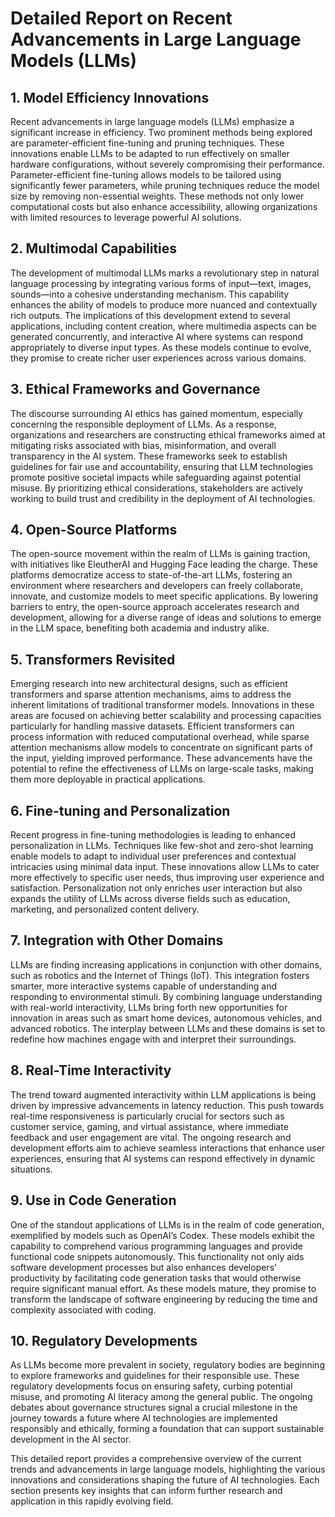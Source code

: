# Detailed Report on Recent Advancements in Large Language Models (LLMs)

## 1. Model Efficiency Innovations  
Recent advancements in large language models (LLMs) emphasize a significant increase in efficiency. Two prominent methods being explored are parameter-efficient fine-tuning and pruning techniques. These innovations enable LLMs to be adapted to run effectively on smaller hardware configurations, without severely compromising their performance. Parameter-efficient fine-tuning allows models to be tailored using significantly fewer parameters, while pruning techniques reduce the model size by removing non-essential weights. These methods not only lower computational costs but also enhance accessibility, allowing organizations with limited resources to leverage powerful AI solutions.

## 2. Multimodal Capabilities  
The development of multimodal LLMs marks a revolutionary step in natural language processing by integrating various forms of input—text, images, sounds—into a cohesive understanding mechanism. This capability enhances the ability of models to produce more nuanced and contextually rich outputs. The implications of this development extend to several applications, including content creation, where multimedia aspects can be generated concurrently, and interactive AI where systems can respond appropriately to diverse input types. As these models continue to evolve, they promise to create richer user experiences across various domains.

## 3. Ethical Frameworks and Governance  
The discourse surrounding AI ethics has gained momentum, especially concerning the responsible deployment of LLMs. As a response, organizations and researchers are constructing ethical frameworks aimed at mitigating risks associated with bias, misinformation, and overall transparency in the AI system. These frameworks seek to establish guidelines for fair use and accountability, ensuring that LLM technologies promote positive societal impacts while safeguarding against potential misuse. By prioritizing ethical considerations, stakeholders are actively working to build trust and credibility in the deployment of AI technologies.

## 4. Open-Source Platforms  
The open-source movement within the realm of LLMs is gaining traction, with initiatives like EleutherAI and Hugging Face leading the charge. These platforms democratize access to state-of-the-art LLMs, fostering an environment where researchers and developers can freely collaborate, innovate, and customize models to meet specific applications. By lowering barriers to entry, the open-source approach accelerates research and development, allowing for a diverse range of ideas and solutions to emerge in the LLM space, benefiting both academia and industry alike.

## 5. Transformers Revisited  
Emerging research into new architectural designs, such as efficient transformers and sparse attention mechanisms, aims to address the inherent limitations of traditional transformer models. Innovations in these areas are focused on achieving better scalability and processing capacities particularly for handling massive datasets. Efficient transformers can process information with reduced computational overhead, while sparse attention mechanisms allow models to concentrate on significant parts of the input, yielding improved performance. These advancements have the potential to refine the effectiveness of LLMs on large-scale tasks, making them more deployable in practical applications.

## 6. Fine-tuning and Personalization  
Recent progress in fine-tuning methodologies is leading to enhanced personalization in LLMs. Techniques like few-shot and zero-shot learning enable models to adapt to individual user preferences and contextual intricacies using minimal data input. These innovations allow LLMs to cater more effectively to specific user needs, thus improving user experience and satisfaction. Personalization not only enriches user interaction but also expands the utility of LLMs across diverse fields such as education, marketing, and personalized content delivery.

## 7. Integration with Other Domains  
LLMs are finding increasing applications in conjunction with other domains, such as robotics and the Internet of Things (IoT). This integration fosters smarter, more interactive systems capable of understanding and responding to environmental stimuli. By combining language understanding with real-world interactivity, LLMs bring forth new opportunities for innovation in areas such as smart home devices, autonomous vehicles, and advanced robotics. The interplay between LLMs and these domains is set to redefine how machines engage with and interpret their surroundings.

## 8. Real-Time Interactivity  
The trend toward augmented interactivity within LLM applications is being driven by impressive advancements in latency reduction. This push towards real-time responsiveness is particularly crucial for sectors such as customer service, gaming, and virtual assistance, where immediate feedback and user engagement are vital. The ongoing research and development efforts aim to achieve seamless interactions that enhance user experiences, ensuring that AI systems can respond effectively in dynamic situations.

## 9. Use in Code Generation  
One of the standout applications of LLMs is in the realm of code generation, exemplified by models such as OpenAI’s Codex. These models exhibit the capability to comprehend various programming languages and provide functional code snippets autonomously. This functionality not only aids software development processes but also enhances developers' productivity by facilitating code generation tasks that would otherwise require significant manual effort. As these models mature, they promise to transform the landscape of software engineering by reducing the time and complexity associated with coding.

## 10. Regulatory Developments  
As LLMs become more prevalent in society, regulatory bodies are beginning to explore frameworks and guidelines for their responsible use. These regulatory developments focus on ensuring safety, curbing potential misuse, and promoting AI literacy among the general public. The ongoing debates about governance structures signal a crucial milestone in the journey towards a future where AI technologies are implemented responsibly and ethically, forming a foundation that can support sustainable development in the AI sector.

This detailed report provides a comprehensive overview of the current trends and advancements in large language models, highlighting the various innovations and considerations shaping the future of AI technologies. Each section presents key insights that can inform further research and application in this rapidly evolving field.